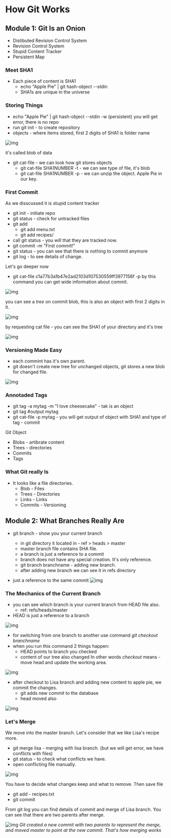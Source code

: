 # How Git Works 
## Module 1: Git Is an Onion
* Distibuted Revision Control System
* Revision Control System
* Stupid Content Tracker
* Persistent Map 

### Meet SHA1 

* Each piece of content is SHA1 
  * echo "Apple Pie" | git hash-object --stdin
  * SHA1s are unique in the universe 
  
### Storing Things
* echo "Apple Pie" | git hash-object --stdin -w (persistent)
you will get error, there is no repo
* run git init - to create repository
* objects - where items stored, first 2 digits of SHA1 is folder name

![img](https://github.com/Bes0n/pluralsight/blob/master/howgitworks/images/img1.PNG)

it's called blob of data

* git cat-file - we can look how git stores objects 
  * git cat-file SHA1NUMBER -t - we can see type of file, it's blob
  * git cat-file SHA1NUMBER -p - we can unzip the object. Apple Pie in our key. 
  
### First Commit 
As we disscussed it is stupid content tracker
* git init - initiate repo 
* git status - check for untracked files 
* git add
  * git add menu.txt
  * git add recipes/
* call git status - you will that they are tracked now. 
* git commit -m "First commit!"
* git status - you can see that there is nothing to commit anymore 
* git log - to see details of change. 

Let's go deeper now
* git cat-file c1a77b3a1b47e2ad2103d107530559ff3977156f -p
by this command you can get wide information about commit. 

![img](https://github.com/Bes0n/pluralsight/blob/master/howgitworks/images/img2.PNG)

you can see a *tree* on commit blob, this is also an object with first 2 digits in it. 

![img](https://github.com/Bes0n/pluralsight/blob/master/howgitworks/images/img3.PNG)

by requesting cat file - you can see the SHA1 of your directory and it's tree 

![img](https://github.com/Bes0n/pluralsight/blob/master/howgitworks/images/img4.PNG)

### Versioning Made Easy 
* each commint has it's own parent. 
* git doesn't create new tree for unchanged objects, git stores a new blob for changed file. 

![img](https://github.com/Bes0n/pluralsight/blob/master/howgitworks/images/img5.PNG)


### Annotaded Tags
* git tag -a mytag -m "I love cheesecake" - tak is an object 
* git tag #output mytag 
* git cat-file -p mytag - you will get output of object with SHA1 and type of tag - commit 

Git Object
* Blobs - artibrate content 
* Trees - directories
* Commits 
* Tags 

### What Git really Is
* It looks like a file directories. 
  * Blob - Files 
  * Trees - Directories
  * Links - Links
  * Commits - Versioning
  
## Module 2: What Branches Really Are
* git branch - show you your current branch
  * in git directory it located in - ref > heads > master 
  * master branch file contains SHA file. 
  * a branch is just a reference to a commit 
  * branch does not have any special creation. It's only reference. 
  * git branch branchname - adding new branch. 
  * after adding new branch we can see it in refs directory
  
* just a reference to the same commit 
![img](https://github.com/Bes0n/pluralsight/blob/master/howgitworks/images/img6.PNG)

### The Mechanics of the Current Branch 
* you can see which branch is your current branch from HEAD file also. 
  * ref: refs/heads/master 
* HEAD is just a reference to a branch 

![img](https://github.com/Bes0n/pluralsight/blob/master/howgitworks/images/img7.PNG)

* for switching from one branch to another use command *git checkout branchname*
* when you run this command 2 things happen:
  * HEAD points to branch you checked
  * content of our tree also changed 
In other words *checkout* means - move head and update the working area. 

![img](https://github.com/Bes0n/pluralsight/blob/master/howgitworks/images/img8.PNG)

* after checkout to Lisa branch and adding new content to apple pie, we commit the changes. 
  * git adds new commit to the database 
  * head moved also

![img](https://github.com/Bes0n/pluralsight/blob/master/howgitworks/images/img9.PNG)

### Let's Merge 
We move into the master branch. Let's consider that we like Lisa's recipe more. 
* git merge lisa - merging with lisa branch. (but we will get error, we have conflicts with files)
* git status - to check what conflicts we have. 
* open conflicting file manually. 

![img](https://github.com/Bes0n/pluralsight/blob/master/howgitworks/images/img10.PNG)

You have to decide what changes keep and what to remove. Then save file 
* git add - recipes.txt
* git commit 

From git log you can find details of commit and merge of Lisa branch. You can see that there are two parents after merge. 

![img](https://github.com/Bes0n/pluralsight/blob/master/howgitworks/images/img11.PNG)
*Git created a new commit with two parents to represent the merge, and moved master to point at the new commit. That's how merging works*